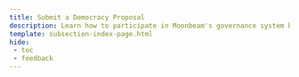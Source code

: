 ```yaml
---
title: Submit a Democracy Proposal
description: Learn how to participate in Moonbeam's governance system by following step-by-step guides on how to propose actions/changes by submitting a Democracy Proposal.
template: subsection-index-page.html
hide: 
 - toc
 - feedback
---
```

